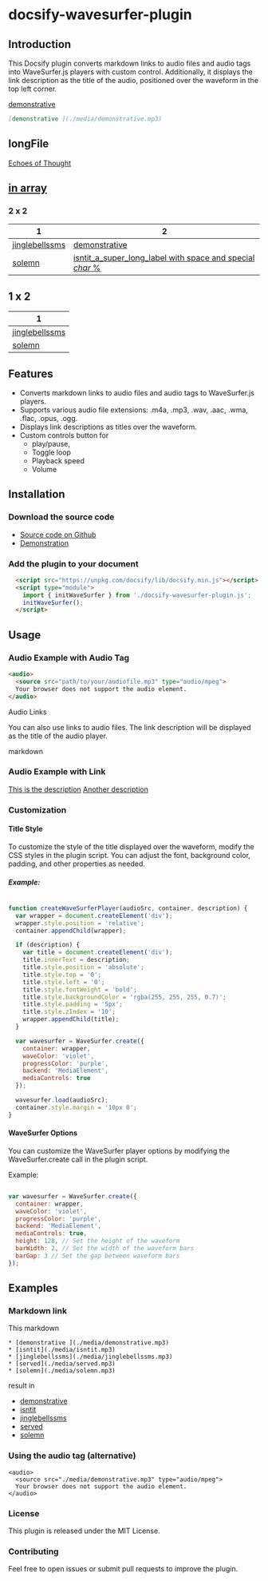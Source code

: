 # docsify-wavesurfer-plugin

## Introduction

This Docsify plugin converts markdown links to audio files and audio tags into WaveSurfer.js players with custom control. 
Additionally, it displays the link description as the title of the audio, positioned over the waveform in the top left corner.


[demonstrative ](./media/demonstrative.mp3)

```markdown
[demonstrative ](./media/demonstrative.mp3)
```

## longFile

[Echoes of Thought](./media/Echoes%2520of%2520Thought.mp3)


## [in array](./table.md)

### 2 x 2 
| 1   | 2    | 
| --- |  --- |
| [jinglebellssms ](./media/jinglebellssms.mp3) | [demonstrative](./media/demonstrative.mp3) |
| [solemn ](./media/solemn.mp3) | [isntit_a_super_long_label with space and special *char* %](./media/isntit.mp3) |

## 1 x 2

| 1   | 
| --- | 
| [jinglebellssms ](./media/jinglebellssms.mp3) | 
| [solemn ](./media/solemn.mp3) |


## Features

* Converts markdown links to audio files and audio tags to WaveSurfer.js players.
* Supports various audio file extensions: .m4a, .mp3, .wav, .aac, .wma, .flac, .opus, .ogg.
* Displays link descriptions as titles over the waveform.
* Custom controls button for 
  * play/pause, 
  * Toggle loop
  * Playback speed 
  * Volume

## Installation

### Download the source code


* [Source code on Github](https://github.com/gllmAR/docsify-wavesurfer-plugin)
* [Demonstration](https://gllmar.github.io/docsify-wavesurfer-plugin)

### Add the plugin to your document

```html
  <script src="https://unpkg.com/docsify/lib/docsify.min.js"></script>
  <script type="module">
    import { initWaveSurfer } from './docsify-wavesurfer-plugin.js';
    initWaveSurfer();
  </script>
```
<!-- 
```javascript
  <script src="https://unpkg.com/docsify/lib/docsify.min.js"></script>
  <script src="https://unpkg.com/wavesurfer.js"></script>
  <script src="./docsify-wavesurfer-plugin.js"></script>
``` -->

## Usage

### Audio Example with Audio Tag

```html
<audio>
  <source src="path/to/your/audiofile.mp3" type="audio/mpeg">
  Your browser does not support the audio element.
</audio>
```

Audio Links

You can also use links to audio files. The link description will be displayed as the title of the audio player.

markdown

### Audio Example with Link

[This is the description](./media/demonstrative.mp3)
[Another description](./media/isntit.mp3)

### Customization
#### Title Style

To customize the style of the title displayed over the waveform, modify the CSS styles in the plugin script. You can adjust the font, background color, padding, and other properties as needed.

##### Example:

```javascript

function createWaveSurferPlayer(audioSrc, container, description) {
  var wrapper = document.createElement('div');
  wrapper.style.position = 'relative';
  container.appendChild(wrapper);

  if (description) {
    var title = document.createElement('div');
    title.innerText = description;
    title.style.position = 'absolute';
    title.style.top = '0';
    title.style.left = '0';
    title.style.fontWeight = 'bold';
    title.style.backgroundColor = 'rgba(255, 255, 255, 0.7)';
    title.style.padding = '5px';
    title.style.zIndex = '10';
    wrapper.appendChild(title);
  }

  var wavesurfer = WaveSurfer.create({
    container: wrapper,
    waveColor: 'violet',
    progressColor: 'purple',
    backend: 'MediaElement',
    mediaControls: true
  });

  wavesurfer.load(audioSrc);
  container.style.margin = '10px 0';
}
```

#### WaveSurfer Options

You can customize the WaveSurfer player options by modifying the WaveSurfer.create call in the plugin script.

Example:

```javascript

var wavesurfer = WaveSurfer.create({
  container: wrapper,
  waveColor: 'violet',
  progressColor: 'purple',
  backend: 'MediaElement',
  mediaControls: true,
  height: 128, // Set the height of the waveform
  barWidth: 2, // Set the width of the waveform bars
  barGap: 3 // Set the gap between waveform bars
});

```



## Examples

### Markdown link

This markdown 

```
* [demonstrative ](./media/demonstrative.mp3)
* [isntit](./media/isntit.mp3)
* [jinglebellssms](./media/jinglebellssms.mp3)
* [served](./media/served.mp3)
* [solemn](./media/solemn.mp3)
```
result in 

* [demonstrative ](./media/demonstrative.mp3)
* [isntit](./media/isntit.mp3)
* [jinglebellssms](./media/jinglebellssms.mp3)
* [served](./media/served.mp3)
* [solemn](./media/solemn.mp3)



### Using the audio tag (alternative)

```
<audio>
  <source src="./media/demonstrative.mp3" type="audio/mpeg">
  Your browser does not support the audio element.
</audio>
```

<audio>
  <source src="./media/demonstrative.mp3" type="audio/mpeg">
  Your browser does not support the audio element.
</audio>


### License

This plugin is released under the MIT License.



### Contributing


Feel free to open issues or submit pull requests to improve the plugin.